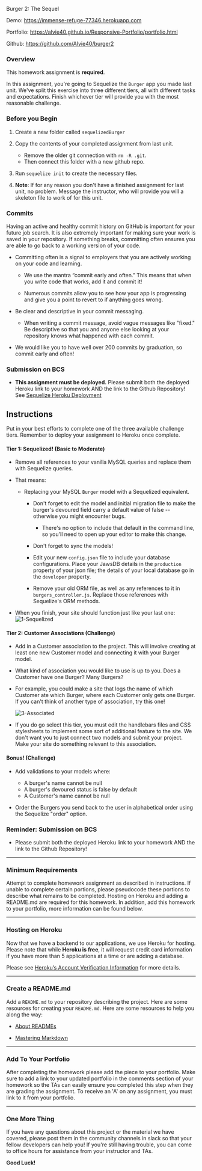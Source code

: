 Burger 2: The Sequel


Demo:
https://immense-refuge-77346.herokuapp.com

Portfolio:
https://alvie40.github.io/Responsive-Portfolio/portfolio.html

Github:
https://github.com/Alvie40/burger2


### Overview



This homework assignment is **required**.

In this assignment, you're going to Sequelize the `Burger` app you made last unit. We've split this exercise into three different tiers, all with different tasks and expectations. Finish whichever tier will provide you with the most reasonable challenge.

### Before you Begin

1. Create a new folder called `sequelizedBurger`
2. Copy the contents of your completed assignment from last unit.
   * Remove the older git connection with `rm -R .git`.
   * Then connect this folder with a new github repo.
3. Run `sequelize init` to create the necessary files.

4. **Note**: If for any reason you don't have a finished assignment for last unit, no problem. Message the instructor, who will provide you will a skeleton file to work of for this unit.

### Commits

Having an active and healthy commit history on GitHub is important for your future job search. It is also extremely important for making sure your work is saved in your repository. If something breaks, committing often ensures you are able to go back to a working version of your code.

* Committing often is a signal to employers that you are actively working on your code and learning.

  * We use the mantra “commit early and often.”  This means that when you write code that works, add it and commit it!

  * Numerous commits allow you to see how your app is progressing and give you a point to revert to if anything goes wrong.

* Be clear and descriptive in your commit messaging.

  * When writing a commit message, avoid vague messages like "fixed." Be descriptive so that you and anyone else looking at your repository knows what happened with each commit.

* We would like you to have well over 200 commits by graduation, so commit early and often!

### Submission on BCS

* **This assignment must be deployed.** Please submit both the deployed Heroku link to your homework AND the link to the Github Repository! See [Sequelize Heroku Deployment](../../03-Supplemental/SequelizeDBDeploy.md)

## Instructions

Put in your best efforts to complete one of the three available challenge tiers. Remember to deploy your assignment to Heroku once complete.

#### Tier 1: Sequelized! (Basic to Moderate)

* Remove all references to your vanilla MySQL queries and replace them with Sequelize queries.

* That means:

  * Replacing your MySQL `Burger` model with a Sequelized equivalent.

    * Don't forget to edit the model and initial migration file to make the burger's devoured field carry a default value of false -- otherwise you might encounter bugs.
      * There's no option to include that default in the command line, so you'll need to open up your editor to make this change.
    * Don't forget to sync the models!

    * Edit your new `config.json` file to include your database configurations. Place your JawsDB details in the `production` property of your json file; the details of your local database go in the `developer` property.

    * Remove your old ORM file, as well as any references to it in `burgers_controller.js`. Replace those references with Sequelize's ORM methods.

* When you finish, your site should function just like your last one:
    ![1-Sequelized](Images/1-Sequelized.jpg)

#### Tier 2: Customer Associations (Challenge)

* Add in a Customer association to the project. This will involve creating at least one new Customer model and connecting it with your Burger model.

* What kind of association you would like to use is up to you. Does a Customer have one Burger? Many Burgers?

* For example, you could make a site that logs the name of which Customer ate which Burger, where each Customer only gets one Burger. If you can't think of another type of association, try this one!

    ![3-Associated](Images/3-Associated.jpg)

* If you do go select this tier, you must edit the handlebars files and CSS stylesheets to implement some sort of additional feature to the site. We don't want you to just connect two models and submit your project. Make your site do something relevant to this association.

#### Bonus! (Challenge)

* Add validations to your models where:

  * A burger's name cannot be null
  * A burger's devoured status is false by default
  * A Customer's name cannot be null

* Order the Burgers you send back to the user in alphabetical order using the Sequelize "order" option.

### Reminder: Submission on BCS

* Please submit both the deployed Heroku link to your homework AND the link to the Github Repository!

- - -

### Minimum Requirements

Attempt to complete homework assignment as described in instructions. If unable to complete certain portions, please pseudocode these portions to describe what remains to be completed. Hosting on Heroku and adding a README.md are required for this homework. In addition, add this homework to your portfolio, more information can be found below.

- - -

### Hosting on Heroku

Now that we have a backend to our applications, we use Heroku for hosting. Please note that while **Heroku is free**, it will request credit card information if you have more than 5 applications at a time or are adding a database.

Please see [Heroku’s Account Verification Information](https://devcenter.heroku.com/articles/account-verification) for more details.

- - -

### Create a README.md

Add a `README.md` to your repository describing the project. Here are some resources for creating your `README.md`. Here are some resources to help you along the way:

* [About READMEs](https://help.github.com/articles/about-readmes/)

* [Mastering Markdown](https://guides.github.com/features/mastering-markdown/)

- - -

### Add To Your Portfolio

After completing the homework please add the piece to your portfolio. Make sure to add a link to your updated portfolio in the comments section of your homework so the TAs can easily ensure you completed this step when they are grading the assignment. To receive an 'A' on any assignment, you must link to it from your portfolio.

- - -

### One More Thing

If you have any questions about this project or the material we have covered, please post them in the community channels in slack so that your fellow developers can help you! If you're still having trouble, you can come to office hours for assistance from your instructor and TAs.

**Good Luck!**
